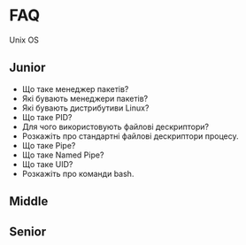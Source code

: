 # FAQ

Unix OS

## Junior

- Що таке менеджер пакетів?
- Які бувають менеджери пакетів?
- Які бувають дистрибутиви Linux?
- Що таке PID?
- Для чого використовують файлові дескриптори?
- Розкажіть про стандартні файлові дескриптори процесу.
- Що таке Pipe?
- Що таке Named Pipe?
- Що таке UID?
- Розкажіть про команди bash.

## Middle

## Senior
